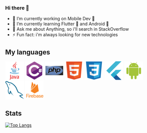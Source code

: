 ### Hi there 👋


- 🔭 I’m currently working on Mobile Dev 📱
- 🌱 I’m currently learning Flutter 🚀 and Android 🤖
- 💬 Ask me about Anything, so i'll search in StackOverflow
- ⚡ Fun fact: i'm always looking for new technologies  

## My languages
<img src="https://raw.githubusercontent.com/devicons/devicon/master/icons/java/java-original-wordmark.svg" alt="JAVA" width="60" height="60" style="max-width:100%;"></img>
<img src="https://raw.githubusercontent.com/devicons/devicon/master/icons/csharp/csharp-original.svg" alt="C#" width="60" height="60" style="max-width:100%;"></img>
<img src="https://raw.githubusercontent.com/devicons/devicon/master/icons/php/php-original.svg" alt="PHP" width="60" height="60" style="max-width:100%;"></img>
<img src="https://raw.githubusercontent.com/devicons/devicon/master/icons/html5/html5-original.svg" alt="HTML" width="60" height="60" style="max-width:100%;"></img>
<img src="https://raw.githubusercontent.com/devicons/devicon/master/icons/css3/css3-original.svg" alt="CSS" width="60" height="60" style="max-width:100%;"></img>
<img src="https://raw.githubusercontent.com/devicons/devicon/master/icons/flutter/flutter-original.svg" alt="Flutter" width="60" height="60" style="max-width:100%;"></img>
<img src="https://raw.githubusercontent.com/devicons/devicon/master/icons/android/android-original.svg" alt="Android" width="60" height="60" style="max-width:100%;"></img>
<img src="https://raw.githubusercontent.com/devicons/devicon/master/icons/mysql/mysql-original.svg" alt="SQL" width="60" height="60" style="max-width:100%;"></img>
<img src="https://raw.githubusercontent.com/devicons/devicon/master/icons/firebase/firebase-plain-wordmark.svg" alt="firebase" width="60" height="60" style="max-width:100%;"></img>



## Stats

[![Top Langs](https://github-readme-stats.vercel.app/api/top-langs/?username=petscaramussi&exclude_repo=Code-Station_Web&exclude_repo=Code-Station_Web&hide=html&layout=compact)](https://github.com/anuraghazra/github-readme-stats)



